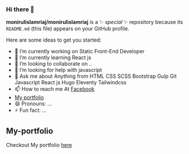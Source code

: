 ### Hi there 👋


**monirulislamriaj/monirulislamriaj** is a ✨ _special_ ✨ repository because its `README.md` (this file) appears on your GitHub profile.

Here are some ideas to get you started:

- 🔭 I’m currently working on Static Front-End Developer
- 🌱 I’m currently learning React js
- 👯 I’m looking to collaborate on ..
- 🤔 I’m looking for help with javascript
- 💬 Ask me about Anything from HTML CSS SCSS Bootstrap Gulp Git Javascript React js Hugo Eleventy Tailwindcss
- 📫 How to reach me At [Facebook](https://www.facebook.com/moniruislam.riaj/)
- [My portfolio](#My-portfolio)
- 😄 Pronouns: ...
- ⚡ Fun fact: ...
## My-portfolio
Checkout  My portfolio [here](https://riaj.netlify.app/)

